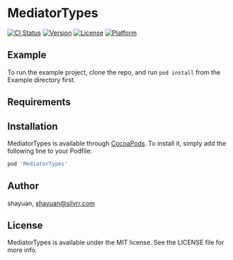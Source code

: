 # MediatorTypes

[![CI Status](https://img.shields.io/travis/shayuan/MediatorTypes.svg?style=flat)](https://travis-ci.org/shayuan/MediatorTypes)
[![Version](https://img.shields.io/cocoapods/v/MediatorTypes.svg?style=flat)](https://cocoapods.org/pods/MediatorTypes)
[![License](https://img.shields.io/cocoapods/l/MediatorTypes.svg?style=flat)](https://cocoapods.org/pods/MediatorTypes)
[![Platform](https://img.shields.io/cocoapods/p/MediatorTypes.svg?style=flat)](https://cocoapods.org/pods/MediatorTypes)

## Example

To run the example project, clone the repo, and run `pod install` from the Example directory first.

## Requirements

## Installation

MediatorTypes is available through [CocoaPods](https://cocoapods.org). To install
it, simply add the following line to your Podfile:

```ruby
pod 'MediatorTypes'
```

## Author

shayuan, shayuan@silvrr.com

## License

MediatorTypes is available under the MIT license. See the LICENSE file for more info.
